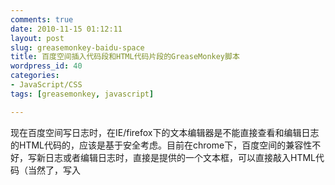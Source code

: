 ```yaml
---
comments: true
date: 2010-11-15 01:12:11
layout: post
slug: greasemonkey-baidu-space
title: 百度空间插入代码段和HTML代码片段的GreaseMonkey脚本
wordpress_id: 40
categories:
- JavaScript/CSS
tags: [greasemonkey, javascript]

---
```


现在百度空间写日志时，在IE/firefox下的文本编辑器是不能直接查看和编辑日志的HTML代码的，应该是基于安全考虑。目前在chrome下，百度空间的兼容性不好，写新日志或者编辑日志时，直接是提供的一个文本框，可以直接敲入HTML代码（当然了，写入<script>是会被过滤掉的)。

如果空间可以支持直接插入代码片段（语法高亮、缩进等等），则空间用来写技术文档就更方便了。最近刚好发现VIM的TOhtml命令非常强大，可以直接把编辑器中文本按照其颜色、缩进等生成相应的HTML片段，如果空间可以直接插入一段HTML代码的话，代码片段的插入也就不成问题了。

之前在[雪候鸟](http://www.laruence.com/)的博客上看到了[东方时尚约车脚本](http://www.laruence.com/2010/03/31/1377.html)相关的内容，联想我的需求，参考其东方时尚约车脚本写了一个简单的Greasemonkey脚本，主要在以下两方面对空间的编辑器进行了扩展：
1. 支持查看当前日志的HTML代码，以便进行简单的修改，和粘贴来自VIM的代码片段
2. 支持直接插入一段来自VIM的代码段，该代码段可以具有一定的样式，如常见的有边框包围，字体更清晰等等

**安装方法:**
1. 需要firefox
2. firefox需要安装greaseMonkey插件, 插件地址: [https://addons.mozilla.org/en-US/firefox/addon/748](https://addons.mozilla.org/en-US/firefox/addon/748)
3. 用firefox浏览本页, 并[点此](http://userscripts.org/scripts/show/78912)下载安装

**使用方法：**

安装后打开自己的空间，“新建文章”或者“编辑”已发布的日志时，在标题的右侧会出现“插入代码段“和”HTML视图“两个按钮，如下图：

![](http://leivli.duapp.com/wp-content/uploads/1.png)

其中”**插入代码段**“可以直接插入一段代码段，如我们VIM中TOhtml一个php脚本文件的结果，然后复制到”代码段“中：

![](http://leivli.duapp.com/wp-content/uploads/2.png)

以下是结果：


1 <?php
2 **$**file **=** file("harddisk.txt");
3 **foreach**(**$**file **as** **$**line){
4  **$**line **=** trim(**$**line);
5  **$**s **=** preg_match_all("/(?:\d)+[GTM]/i",**$**line,**$**matches,PREG_PATTERN_ORDER);
6  **if**(**!****$**s){
7  echo "error parse.. "**.****$**line**.**"\n";
8  }
9  **else** **if**(**$**s **>** 1){
10  echo "multi match .. "**.****$**line**.**": \n";
11  **foreach**(**$**matches[0] **as** **$**match){
12  echo "**$**match\n";
13  }
14  }
15  **else**{
16  echo "find.."**.****$**line**.**": \n";
17  echo **$**matches[0][0]**.**"\n";
18  }
19 }
20 ?>



代码段插入后，双击代码段可以进行**编辑**。

”**HTML视图**“则显示当前日志的HTML代码，可以直接编辑：

![](http://leivli.duapp.com/wp-content/uploads/3.png)
该对话框上面的”更新“按钮可以将改动写回空间的编辑器，而”加载“则是可以再次加载空间编辑器中的内容
